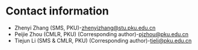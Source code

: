 # Contact information

- Zhenyi Zhang (SMS, PKU)-[zhenyizhang@stu.pku.edu.cn](mailto:zhenyizhang@stu.pku.edu.cn)
- Peijie Zhou (CMLR, PKU) (Corresponding author)-[pjzhou@pku.edu.cn](mailto:pjzhou@pku.edu.cn)
- Tiejun Li (SMS & CMLR, PKU) (Corresponding author)-[tieli@pku.edu.cn](mailto:tieli@pku.edu.cn)